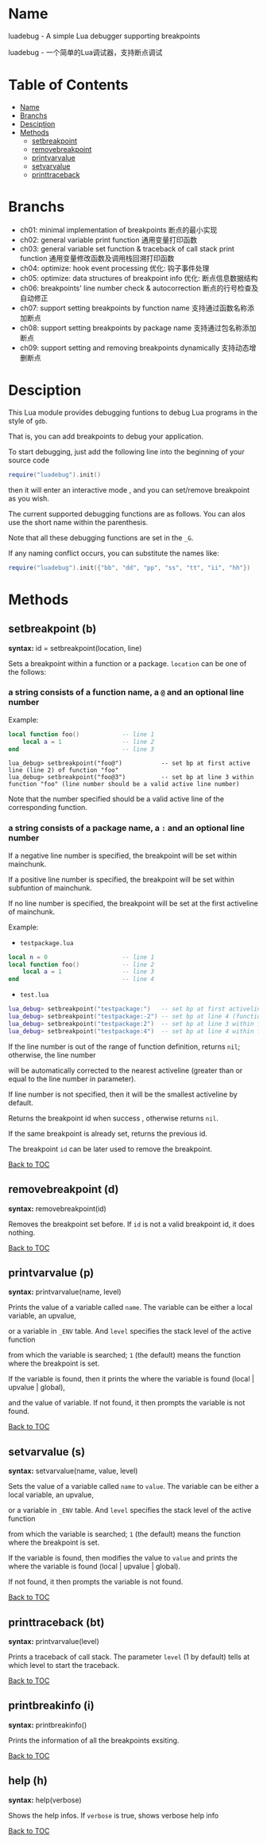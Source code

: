 # Name

luadebug - A simple Lua debugger supporting breakpoints

luadebug - 一个简单的Lua调试器，支持断点调试

# Table of Contents

- [Name](#Name)
- [Branchs](#Branchs)
- [Desciption](#Desciption)
- [Methods](#Methods)
    - [setbreakpoint](#setbreakpoint)
    - [removebreakpoint](#removebreakpoint)
    - [printvarvalue](#printvarvalue)
    - [setvarvalue](#setvarvalue)
    - [printtraceback](#printtraceback)


# Branchs

- ch01: minimal implementation of breakpoints 断点的最小实现
- ch02: general variable print function 通用变量打印函数
- ch03: general variable set function & traceback of call stack print function 通用变量修改函数及调用栈回溯打印函数
- ch04: optimize: hook event processing 优化: 钩子事件处理
- ch05: optimize: data structures of breakpoint info 优化: 断点信息数据结构
- ch06: breakpoints' line number check & autocorrection 断点的行号检查及自动修正
- ch07: support setting breakpoints by function name 支持通过函数名称添加断点
- ch08: support setting breakpoints by package name 支持通过包名称添加断点
- ch09: support setting and removing breakpoints dynamically 支持动态增删断点

# Desciption

This Lua module provides debugging funtions to debug Lua programs in the style of `gdb`.

That is, you can add breakpoints to debug your application.

To start debugging, just add the following line into the beginning of your source code

```lua
require("luadebug").init()
```

then it will enter an interactive mode , and you can set/remove breakpoint as you wish.

The current supported debugging functions are as follows. You can alos use the short name within the parenthesis.

Note that all these debugging functions are set in the `_G`.

If any naming conflict occurs, you can substitute the names like:

```lua
require("luadebug").init({"bb", "dd", "pp", "ss", "tt", "ii", "hh"})
```

# Methods

## setbreakpoint (b)

**syntax:** id = setbreakpoint(location, line)

Sets a breakpoint within a function or a package. `location` can be one of the follows:

### a string consists of a function name, a `@` and an optional line number

Example:

```lua
local function foo()            -- line 1
    local a = 1                 -- line 2
end                             -- line 3
```


```
lua_debug> setbreakpoint("foo@")           -- set bp at first active line (line 2) of function "foo"
lua_debug> setbreakpoint("foo@3")          -- set bp at line 3 within function "foo" (line number should be a valid active line number)
```

Note that the number specified should be a valid active line of the corresponding function.

### a string consists of a package name, a `:` and an optional line number

If a negative line number is specified, the breakpoint will be set within mainchunk.

If a positive line number is specified, the breakpoint will be set within subfuntion of mainchunk.

If no line number is specified, the breakpoint will be set at the first activeline of mainchunk.

Example:

- `testpackage.lua`

```lua
local n = 0                     -- line 1
local function foo()            -- line 2
    local a = 1                 -- line 3
end                             -- line 4
```

- `test.lua`

```lua
lua_debug> setbreakpoint("testpackage:")   -- set bp at first activeline (line 1) of mainchunk
lua_debug> setbreakpoint("testpackage:-2") -- set bp at line 4 (function declaration) within mainchunk
lua_debug> setbreakpoint("testpackage:2")  -- set bp at line 3 within function foo
lua_debug> setbreakpoint("testpackage:4")  -- set bp at line 4 within function foo
```

If the line number is out of the range of function definition, returns `nil`; otherwise, the line number

will be automatically corrected to the nearest activeline (greater than or equal to the line number in parameter).

If line number is not specified, then it will be the smallest activeline by default.

Returns the breakpoint id when success , otherwise returns `nil`.

If the same breakpoint is already set, returns the previous id.

The breakpoint `id` can be later used to remove the breakpoint.

[Back to TOC](#table-of-contents)


## removebreakpoint (d)

**syntax:** removebreakpoint(id)

Removes the breakpoint set before. If `id` is not a valid breakpoint id, it does nothing.

[Back to TOC](#table-of-contents)


## printvarvalue (p)

**syntax:** printvarvalue(name, level)

Prints the value of a variable called `name`. The variable can be either a local variable, an upvalue,

or a variable in `_ENV` table. And `level` specifies the stack level of the active function

from which the variable is searched; `1` (the default) means the function where the breakpoint is set.

If the variable is found, then it prints the where the variable is found (local | upvalue | global),

and the value of variable. If not found, it then prompts the variable is not found.

[Back to TOC](#table-of-contents)


## setvarvalue (s)

**syntax:** setvarvalue(name, value, level)

Sets the value of a variable called `name` to `value`. The variable can be either a local variable, an upvalue,

or a variable in `_ENV` table. And `level` specifies the stack level of the active function

from which the variable is searched; `1` (the default) means the function where the breakpoint is set.

If the variable is found, then modifies the value to `value` and prints the where the variable is found (local | upvalue | global).

If not found, it then prompts the variable is not found.

[Back to TOC](#table-of-contents)


## printtraceback (bt)

**syntax:** printvarvalue(level)

Prints a traceback of call stack. The parameter `level` (1 by default) tells at which level to start the traceback.

[Back to TOC](#table-of-contents)


## printbreakinfo (i)
**syntax:** printbreakinfo()

Prints the information of all the breakpoints exsiting.

[Back to TOC](#table-of-contents)


## help (h)

**syntax:** help(verbose)

Shows the help infos. If `verbose` is true, shows verbose help info

[Back to TOC](#table-of-contents)
